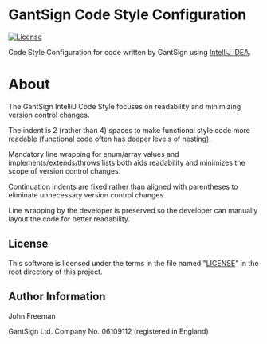 # GantSign Code Style Configuration

[![License](https://img.shields.io/badge/license-MIT-blue.svg)](https://raw.githubusercontent.com/gantsign/code-style-intellij/master/LICENSE)

Code Style Configuration for code written by GantSign using
[IntelliJ IDEA](https://www.jetbrains.com/idea/).

# About

The GantSign IntelliJ Code Style focuses on readability and minimizing version
control changes.

The indent is 2 (rather than 4) spaces to make functional style code more
readable (functional code often has deeper levels of nesting).

Mandatory line wrapping for enum/array values and implements/extends/throws
lists both aids readability and minimizes the scope of version control changes.

Continuation indents are fixed rather than aligned with parentheses to eliminate
unnecessary version control changes.

Line wrapping by the developer is preserved so the developer can manually layout
the code for better readability.

## License

This software is licensed under the terms in the file named "[LICENSE](LICENSE)"
in the root directory of this project.

## Author Information

John Freeman

GantSign Ltd.
Company No. 06109112 (registered in England)
